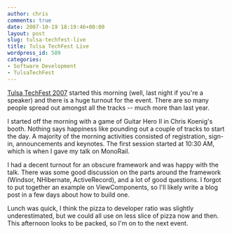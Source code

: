 ```yaml
---
author: chris
comments: true
date: 2007-10-19 18:19:46+00:00
layout: post
slug: tulsa-techfest-live
title: Tulsa TechFest Live
wordpress_id: 589
categories:
- Software Development
- TulsaTechFest
---
```


[Tulsa TechFest 2007](http://www.tulsatechfest.com/) started this morning (well, last night if you're a speaker) and there is a huge turnout for the event. There are so many people spread out amongst all the tracks -- much more than last year.

I started off the morning with a game of Guitar Hero II in Chris Koenig's booth. Nothing says happiness like pounding out a couple of tracks to start the day. A majority of the morning activities consisted of registration, sign-in, announcements and keynotes. The first session started at 10:30 AM, which is when I gave my talk on MonoRail.

I had a decent turnout for an obscure framework and was happy with the talk. There was some good discussion on the parts around the framework (Windsor, NHibernate, ActiveRecord), and a lot of good questions. I forgot to put together an example on ViewComponents, so I'll likely write a blog post in a few days about how to build one.

Lunch was quick, I think the pizza to developer ratio was slightly underestimated, but we could all use on less slice of pizza now and then. This afternoon looks to be packed, so I'm on to the next event.


